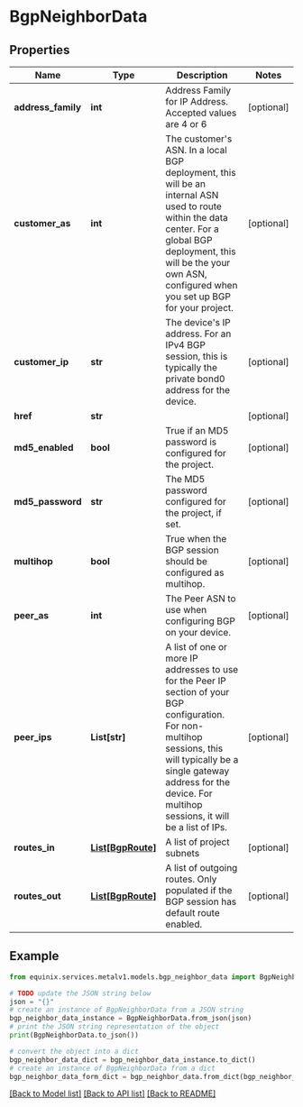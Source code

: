 # BgpNeighborData


## Properties

Name | Type | Description | Notes
------------ | ------------- | ------------- | -------------
**address_family** | **int** | Address Family for IP Address. Accepted values are 4 or 6 | [optional] 
**customer_as** | **int** | The customer&#39;s ASN. In a local BGP deployment, this will be an internal ASN used to route within the data center. For a global BGP deployment, this will be the your own ASN, configured when you set up BGP for your project. | [optional] 
**customer_ip** | **str** | The device&#39;s IP address. For an IPv4 BGP session, this is typically the private bond0 address for the device. | [optional] 
**href** | **str** |  | [optional] 
**md5_enabled** | **bool** | True if an MD5 password is configured for the project. | [optional] 
**md5_password** | **str** | The MD5 password configured for the project, if set. | [optional] 
**multihop** | **bool** | True when the BGP session should be configured as multihop. | [optional] 
**peer_as** | **int** | The Peer ASN to use when configuring BGP on your device. | [optional] 
**peer_ips** | **List[str]** | A list of one or more IP addresses to use for the Peer IP section of your BGP configuration. For non-multihop sessions, this will typically be a single gateway address for the device. For multihop sessions, it will be a list of IPs. | [optional] 
**routes_in** | [**List[BgpRoute]**](BgpRoute.md) | A list of project subnets | [optional] 
**routes_out** | [**List[BgpRoute]**](BgpRoute.md) | A list of outgoing routes. Only populated if the BGP session has default route enabled. | [optional] 

## Example

```python
from equinix.services.metalv1.models.bgp_neighbor_data import BgpNeighborData

# TODO update the JSON string below
json = "{}"
# create an instance of BgpNeighborData from a JSON string
bgp_neighbor_data_instance = BgpNeighborData.from_json(json)
# print the JSON string representation of the object
print(BgpNeighborData.to_json())

# convert the object into a dict
bgp_neighbor_data_dict = bgp_neighbor_data_instance.to_dict()
# create an instance of BgpNeighborData from a dict
bgp_neighbor_data_form_dict = bgp_neighbor_data.from_dict(bgp_neighbor_data_dict)
```
[[Back to Model list]](../README.md#documentation-for-models) [[Back to API list]](../README.md#documentation-for-api-endpoints) [[Back to README]](../README.md)


